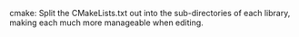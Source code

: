 cmake: Split the CMakeLists.txt out into the sub-directories of each library,
making each much more manageable when editing. 
